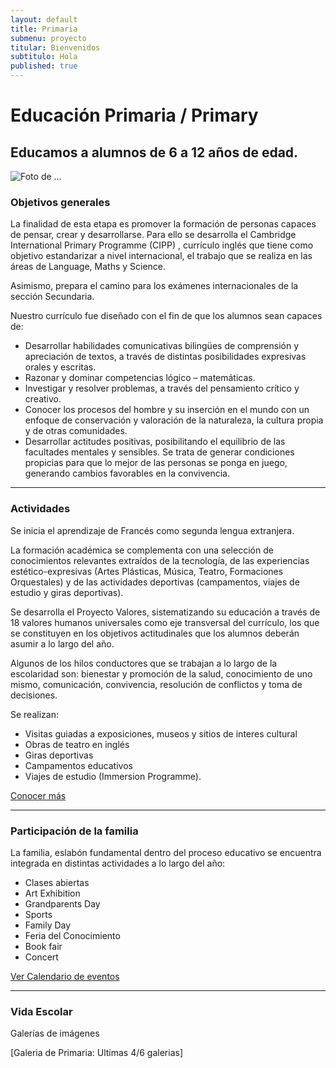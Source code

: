 ```yaml
---
layout: default
title: Primaria
submenu: proyecto
titular: Bienvenidos
subtitulo: Hola
published: true
---
```


# Educación Primaria / Primary
## Educamos a alumnos de 6 a 12 años de edad.


![Foto de ...](http://placeimg.com/720/300/arch)

### Objetivos generales

La finalidad de esta etapa es promover la formación de personas capaces de pensar, crear y desarrollarse. Para ello se desarrolla el Cambridge International Primary Programme (CIPP) , currículo inglés que tiene como objetivo estandarizar a nivel internacional, el trabajo que se realiza en las áreas de Language, Maths y Science.  

Asimismo, prepara el camino para los exámenes internacionales de la sección Secundaria.

Nuestro currículo fue diseñado con el fin de que los alumnos sean capaces de:

- Desarrollar habilidades comunicativas bilingües de comprensión y apreciación de textos, a través de distintas posibilidades expresivas orales y escritas.
- Razonar y dominar competencias lógico – matemáticas.
- Investigar y resolver problemas, a través del pensamiento crítico y creativo.
- Conocer los procesos del hombre y su inserción en el mundo con un enfoque de conservación y valoración de la naturaleza, la cultura propia y de otras comunidades.
- Desarrollar actitudes positivas,  posibilitando el equilibrio de las facultades mentales y sensibles. Se trata de generar condiciones propicias para que lo mejor de las personas se ponga en juego, generando cambios favorables en la convivencia.


---

### Actividades

Se inicia el aprendizaje de Francés como segunda lengua extranjera.

La formación académica se complementa con una selección de conocimientos relevantes extraídos de la tecnología, de las experiencias estético-expresivas (Artes Plásticas, Música, Teatro, Formaciones Orquestales) y de las actividades deportivas (campamentos, viajes de estudio y giras deportivas).

Se desarrolla el Proyecto Valores, sistematizando su educación a través de 18 valores humanos universales como eje transversal del currículo, los que se constituyen en los objetivos actitudinales que los alumnos deberán asumir a lo largo del año. 

Algunos de los hilos conductores que se trabajan a lo largo de la escolaridad son: bienestar y promoción de la salud, conocimiento de uno mismo, comunicación, convivencia, resolución de conflictos y toma de decisiones.

Se realizan:

- Visitas guiadas a exposiciones, museos y sitios de interes cultural
- Obras de teatro en inglés
- Giras deportivas
- Campamentos educativos 
- Viajes de estudio (Immersion Programme).


[Conocer más]()

---

### Participación de la familia

La familia, eslabón fundamental dentro del proceso educativo  se encuentra integrada en distintas actividades a lo largo del año: 

- Clases abiertas
- Art Exhibition
- Grandparents Day
- Sports
- Family Day 
- Feria del Conocimiento 
- Book fair
- Concert

[Ver Calendario de eventos]()

---

### Vida Escolar
Galerías de imágenes  

[Galeria de Primaria: Ultimas 4/6 galerias]